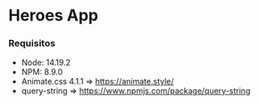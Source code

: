 # Heroes App

### Requisitos
- Node: 14.19.2
- NPM: 8.9.0
- Animate.css 4.1.1 => https://animate.style/
- query-string => https://www.npmjs.com/package/query-string